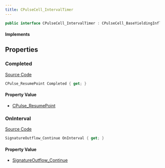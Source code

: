 ```yaml
---
title: CPulseCell_IntervalTimer
---
```


```csharp
public interface CPulseCell_IntervalTimer : CPulseCell_BaseYieldingInflow, CPulseCell_BaseFlow, CPulseCell_Base, ISchemaClass<CPulseCell_Base>, ISchemaClass<CPulseCell_BaseFlow>, ISchemaClass<CPulseCell_BaseYieldingInflow>, ISchemaClass<CPulseCell_IntervalTimer>, ISchemaField, ISchemaClass, INativeHandle
```

#### Implements

## Properties

### Completed

[Source Code](https://github.com/swiftly-solution/swiftlys2/blob/main/managed/src/SwiftlyS2.Generated/Schemas/Interfaces/CPulseCell_IntervalTimer.cs#L17)

```csharp
CPulse_ResumePoint Completed { get; }
```

#### Property Value

- [CPulse_ResumePoint](/docs/api/shared/schemadefinitions/cpulse_resumepoint)

### OnInterval

[Source Code](https://github.com/swiftly-solution/swiftlys2/blob/main/managed/src/SwiftlyS2.Generated/Schemas/Interfaces/CPulseCell_IntervalTimer.cs#L19)

```csharp
SignatureOutflow_Continue OnInterval { get; }
```

#### Property Value

- [SignatureOutflow_Continue](/docs/api/shared/schemadefinitions/signatureoutflow_continue)

